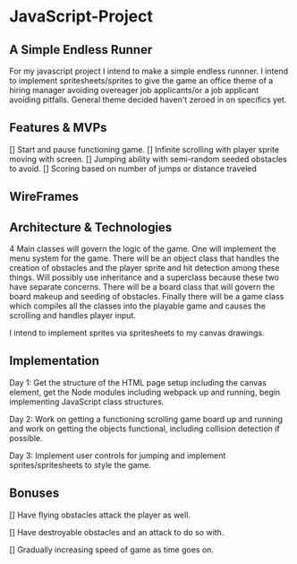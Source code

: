 # JavaScript-Project

## A Simple Endless Runner

  For my javascript project I intend to make a simple endless runnner. I intend to implement spritesheets/sprites to give the game an office theme of a hiring manager avoiding overeager job applicants/or a job applicant avoiding pitfalls.  General theme decided haven't zeroed in on specifics yet.
  
## Features & MVPs

[] Start and pause functioning game.
[] Infinite scrolling with player sprite moving with screen.
[] Jumping ability with semi-random seeded obstacles to avoid.
[] Scoring based on number of jumps or distance traveled

## WireFrames

## Architecture & Technologies

4 Main classes will govern the logic of the game. One will implement the menu system for the game.  There will be an object class that handles the creation of obstacles and the player sprite and hit detection among these things.  Will possibly use inheritance and a superclass because these two have separate concerns.  There will be a board class that will govern the board makeup and seeding of obstacles.  Finally there will be a game class which compiles all the classes into the playable game and causes the scrolling and handles player input.

I intend to implement sprites via spritesheets to my canvas drawings.

## Implementation 

Day 1: Get the structure of the HTML page setup including the canvas element, get the Node modules including webpack up and running, begin implementing JavaScript class structures.

Day 2: Work on getting a functioning scrolling game board up and running and work on getting the objects functional, including collision detection if possible.

Day 3: Implement user controls for jumping and implement sprites/spritesheets to style the game.

## Bonuses

[] Have flying obstacles attack the player as well.

[] Have destroyable obstacles and an attack to do so with.

[] Gradually increasing speed of game as time goes on.
